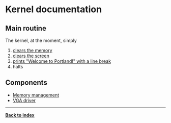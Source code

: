 # Kernel documentation
## Main routine
The kernel, at the moment, simply  
1. [clears the memory](memory#mem_clear)
2. [clears the screen](VGA#vga_clear)
3. [prints "Welcome to Portland!" with a line break](VGA#vga_psz)
4. halts

## Components
* [Memory management](memory)
* [VGA driver](VGA)

---
**[Back to index](index)**
